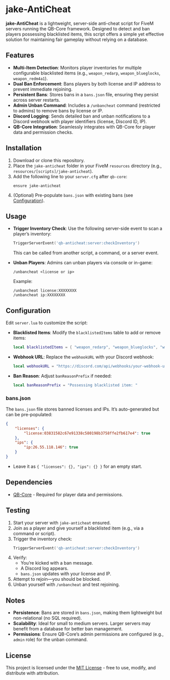 # jake-AntiCheat

**jake-AntiCheat** is a lightweight, server-side anti-cheat script for FiveM servers running the QB-Core framework. Designed to detect and ban players possessing blacklisted items, this script offers a simple yet effective solution for maintaining fair gameplay without relying on a database.

## Features
- **Multi-Item Detection**: Monitors player inventories for multiple configurable blacklisted items (e.g., `weapon_redarp`, `weapon_blueglocks`, `weapon_redm4a1`).
- **Dual Ban Enforcement**: Bans players by both license and IP address to prevent immediate rejoining.
- **Persistent Bans**: Stores bans in a `bans.json` file, ensuring they persist across server restarts.
- **Admin Unban Command**: Includes a `/unbancheat` command (restricted to admins) to remove bans by license or IP.
- **Discord Logging**: Sends detailed ban and unban notifications to a Discord webhook with player identifiers (license, Discord ID, IP).
- **QB-Core Integration**: Seamlessly integrates with QB-Core for player data and permission checks.

## Installation
1. Download or clone this repository.
2. Place the `jake-anticheat` folder in your FiveM `resources` directory (e.g., `resources/[scripts]/jake-anticheat`).
3. Add the following line to your `server.cfg` after `qb-core`:
   ```
   ensure jake-anticheat
   ```
4. (Optional) Pre-populate `bans.json` with existing bans (see [Configuration](#configuration)).

## Usage
- **Trigger Inventory Check**: Use the following server-side event to scan a player’s inventory:
  ```lua
  TriggerServerEvent('qb-anticheat:server:checkInventory')
  ```
  This can be called from another script, a command, or a server event.

- **Unban Players**: Admins can unban players via console or in-game:
  ```
  /unbancheat <license or ip>
  ```
  Example:
  ```
  /unbancheat license:XXXXXXXX
  /unbancheat ip:XXXXXXXX
  ```

## Configuration
Edit `server.lua` to customize the script:
- **Blacklisted Items**: Modify the `blacklistedItems` table to add or remove items:
  ```lua
  local blacklistedItems = { "weapon_redarp", "weapon_blueglocks", "weapon_redm4a1" }
  ```
- **Webhook URL**: Replace the `webhookURL` with your Discord webhook:
  ```lua
  local webhookURL = "https://discord.com/api/webhooks/your-webhook-url-here"
  ```
- **Ban Reason**: Adjust `banReasonPrefix` if needed:
  ```lua
  local banReasonPrefix = "Possessing blacklisted item: "
  ```

### bans.json
The `bans.json` file stores banned licenses and IPs. It’s auto-generated but can be pre-populated:
```json
{
    "licenses": {
        "license:03831582c67e91338c580198b3758ffe2fb617e4": true
    },
    "ips": {
        "ip:26.55.118.146": true
    }
}
```
- Leave it as `{ "licenses": {}, "ips": {} }` for an empty start.

## Dependencies
- [QB-Core](https://github.com/qbcore-framework/qb-core) - Required for player data and permissions.

## Testing
1. Start your server with `jake-anticheat` ensured.
2. Join as a player and give yourself a blacklisted item (e.g., via a command or script).
3. Trigger the inventory check:
   ```lua
   TriggerServerEvent('qb-anticheat:server:checkInventory')
   ```
4. Verify:
   - You’re kicked with a ban message.
   - A Discord log appears.
   - `bans.json` updates with your license and IP.
5. Attempt to rejoin—you should be blocked.
6. Unban yourself with `/unbancheat` and test rejoining.

## Notes
- **Persistence**: Bans are stored in `bans.json`, making them lightweight but non-relational (no SQL required).
- **Scalability**: Ideal for small to medium servers. Larger servers may benefit from a database for better ban management.
- **Permissions**: Ensure QB-Core’s admin permissions are configured (e.g., `admin` role) for the unban command.


## License
This project is licensed under the [MIT License](LICENSE) - free to use, modify, and distribute with attribution.
